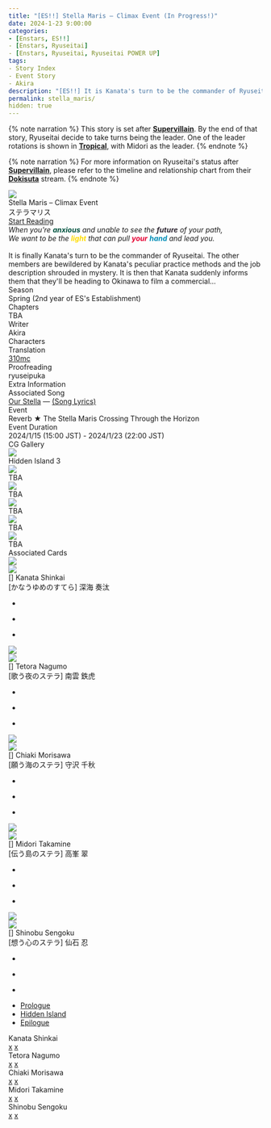 ```yaml
---
title: "[ES!!] Stella Maris – Climax Event (In Progress!)"
date: 2024-1-23 9:00:00
categories:
- [Enstars, ES!!]
- [Enstars, Ryuseitai]
- [Enstars, Ryuseitai, Ryuseitai POWER UP]
tags:
- Story Index
- Event Story
- Akira
description: "[ES!!] It is Kanata's turn to be the commander of Ryuseitai. The other members are bewildered by Kanata's peculiar practice methods, but then Kanata suddenly informs them about something…"
permalink: stella_maris/
hidden: true
---
```

<div class="preview-wrapper reverse" style="--storyColor:#5ac189;--storyColor-rgb:90,193,137;--storyColor-h:147.4;--storyColor-s:45.4%;--storyColor-l:55.5%;">
    <div class="grid-wrapper">
        <div class="preview-background" style="background-image: url('/img/es/eventstory/stellamaris/kanatabcgframe.jpg')"></div>
        <div class="preview-box">
            <div class="title-area">
                <div class="title-area__title">Stella Maris – Climax Event</div>
                <div class="title-area__subtitle">ステラマリス</div>
                <div class="title-area__start"><a href="/stella_maris/prologue">Start Reading</a></div>
            </div>
            <div class="info-area">
                <div class="synopsis">
                    <em>When you're <font color="#00533F"><b>anxious</b></font color> and unable to see the <font color="#302833"><b>future</b></font color> of your path,<br>
                    We want to be the <font color="#FFDC00"><b>light</b></font color> that can pull <font color="#E60033"><b>your</b></font color> <font color="#008DB7"><b>hand</b></font color> and lead you.</em><br><br>
                    It is finally Kanata's turn to be the commander of Ryuseitai. The other members are bewildered by Kanata's peculiar practice methods and the job description shrouded in mystery. It is then that Kanata suddenly informs them that they'll be heading to Okinawa to film a commercial…<!--ついに隊長を担当することになった奏汰。他の隊員たちは奏汰の独特な練習方法や謎に包まれた仕事内容に困惑気味。そんななか、奏汰から突如ＣＭ撮影の為に沖縄に向かうことを告げられ……-->
                </div>
                <div class="info">
                    <div class="info-item season">
                        <div class="label">
                            Season
                        </div>
                        <div class="value">
                            Spring (2nd year of ES's Establishment)
                        </div>
                    </div>
                    <div class="info-item chapters">
                        <div class="label">
                            Chapters
                        </div>
                        <div class="value">
                            TBA
                        </div>
                    </div>
                    <div class="info-item writer">
                        <div class="label">
                            Writer
                        </div>
                        <div class="value">
                            Akira
                        </div>
                    </div>
                    <div class="info-item characters">
                        <div class="label">
                            Characters
                        </div>
                        <div class="value">
                        <a href="/categories/Enstars/Kanata" character="Kanata"></a>
                        <a href="/categories/Enstars/Tetora" character="Tetora"></a>
                        <a href="/categories/Enstars/Chiaki" character="Chiaki"></a>
                        <a href="/categories/Enstars/Midori" character="Midori"></a>
                        <a href="/categories/Enstars/Shinobu" character="Shinobu"></a>
                        </div>
                    </div>
                    <div class="info-item tl">
                        <div class="label">
                            Translation
                        </div>
                        <div class="value">
                            <a href="/about">310mc</a>
                        </div>
                    </div>
                    <div class="info-item pr">
                        <div class="label">
                            Proofreading
                        </div>
                        <div class="value">
                            ryuseipuka
                        </div>
                    </div>
                </div>
            </div>
        </div>
    </div>
</div>

<!-- more -->

{% note narration %}
This story is set after <b><a href="/supervillain" target="_blank">Supervillain</a></b>. By the end of that story, Ryuseitai decide to take turns being the leader. One of the leader rotations is shown in <b><a href="/tropical" target="_blank">Tropical</a></b>, with Midori as the leader.
{% endnote %}

{% note narration %}
For more information on Ryuseitai's status after <b><a href="/supervillain" target="_blank">Supervillain</a></b>, please refer to the timeline and relationship chart from their <b><a href="/dokisuta_ryuseitai" target="_blank">Dokisuta</a></b> stream.
{% endnote %}

<style>
    .preview-wrapper {
        display: none;
    }
    @media (max-width: 567px) {
        .post-block {
            padding: 5px 10px 8px !important;
        }
    }
</style>
<div class="story-wrapper" style="--storyColor:#5ac189;--storyColor-rgb:90,193,137;--storyColor-h:147.4;--storyColor-s:45.4%;--storyColor-l:55.5%;">
    <div class="grid-wrapper">
        <div class="story-background" style="background: top/cover url(/img/es/eventstory/stellamaris/kanataorigcg.jpg)"></div>
        <div class="story-box">
            <div class="story-cover">
                <div><img src="/img/es/eventstory/stellamaris/kanatabcgframe.jpg"></div>
            </div>
            <div class="title-area">
                <div class="title-area__title">Stella Maris – Climax Event</div>
                <div class="title-area__subtitle">ステラマリス</div>
                <div class="title-area__start">
                    <a href="prologue">Start Reading</a>
                </div>
            </div>
            <div class="info-area">
                <div class="synopsis">
                    <em>When you're <font color="#00533F"><b>anxious</b></font color> and unable to see the <font color="#302833"><b>future</b></font color> of your path,<br>
                    We want to be the <font color="#FFDC00"><b>light</b></font color> that can pull <font color="#E60033"><b>your</b></font color> <font color="#008DB7"><b>hand</b></font color> and lead you.</em><br><br>
                    It is finally Kanata's turn to be the commander of Ryuseitai. The other members are bewildered by Kanata's peculiar practice methods and the job description shrouded in mystery. It is then that Kanata suddenly informs them that they'll be heading to Okinawa to film a commercial…
                </div>
                <div class="info">
                    <div class="info-item season">
                        <div class="label">
                            Season
                        </div>
                        <div class="value">
                            Spring (2nd year of ES's Establishment)
                        </div>
                    </div>
                    <div class="info-item chapters">
                        <div class="label">
                            Chapters
                        </div>
                        <div class="value">
                            TBA
                        </div>
                    </div>
                    <div class="info-item writer">
                        <div class="label">
                            Writer
                        </div>
                        <div class="value">
                            Akira
                        </div>
                    </div>
                    <div class="info-item characters">
                        <div class="label">
                            Characters
                        </div>
                        <div class="value">
                        <a href="/categories/Enstars/Kanata" character="Kanata"></a>
                        <a href="/categories/Enstars/Tetora" character="Tetora"></a>
                        <a href="/categories/Enstars/Chiaki" character="Chiaki"></a>
                        <a href="/categories/Enstars/Midori" character="Midori"></a>
                        <a href="/categories/Enstars/Shinobu" character="Shinobu"></a>
                        </div>
                    </div>
                    <div class="info-item tl">
                        <div class="label">
                            Translation
                        </div>
                        <div class="value">
                          <a href="/about">310mc</a>
                        </div>
                    </div>
                    <div class="info-item pr">
                        <div class="label">
                            Proofreading
                        </div>
                        <div class="value">
                            ryuseipuka
                        </div>
                    </div>
                </div>
                <div class="extra-area">
                    <div class="tab-header">
                        <div class="tab-header__name">Extra Information</div>
                    </div>
                    <div class="tab-content">
                        <div class="tab-item">
                          <div class="label">
                            Associated Song
                            </div>
                          <div class="value">
                            <a href="https://www.youtube.com/watch?v=USpJ_6dGGTg">Our Stella</a> — <a href="/our_stella">(Song Lyrics)</a>
                            </div>
                        </div>
                        <div class="tab-item">
                            <div class="label">
                                Event
                            </div>
                            <div class="value">
                                Reverb ★ The Stella Maris Crossing Through the Horizon<!--Reverb★水平線を渡るステラマリス-->
                            </div>
                        </div>
                        <div class="tab-item">
                            <div class="label">
                                Event Duration
                            </div>
                            <div class="value">
                                2024/1/15 (15:00 JST) - 2024/1/23 (22:00 JST)
                            </div>
                        </div>
                    </div>
                </div>
                <div class="cg-gallery">
                    <div class="tab-header">
                        <div class="tab-header__name">CG Gallery</div>
                    </div>
                    <div class="tab-content">
                        <div class="gallery">
                            <div class="gallery-item">
                                <div class="image">
                                    <img src="/img/es/eventstory/stellamaris/tetoraorigcg.jpg">
                                </div>
                                <div class="caption">
                                    Hidden Island 3
                                </div>
                            </div>
                            <div class="gallery-item">
                                <div class="image">
                                    <img src="/img/es/eventstory/stellamaris/chiakiorigcg.jpg">
                                </div>
                                <div class="caption">
                                    TBA
                                </div>
                            </div>
                            <div class="gallery-item">
                                <div class="image">
                                    <img src="/img/es/eventstory/stellamaris/kanataorigcg.jpg">
                                </div>
                                <div class="caption">
                                    TBA
                                </div>
                            </div>
                            <div class="gallery-item">
                                <div class="image">
                                    <img src="/img/es/eventstory/stellamaris/chiakibcg.jpg">
                                </div>
                                <div class="caption">
                                    TBA
                                </div>
                            </div>
                            <div class="gallery-item">
                                <div class="image">
                                    <img src="/img/es/eventstory/stellamaris/tetorabcg.jpg">
                                </div>
                                <div class="caption">
                                    TBA
                                </div>
                            </div>
                            <div class="gallery-item">
                                <div class="image">
                                    <img src="/img/es/eventstory/stellamaris/kanatabcg.jpg">
                                </div>
                                <div class="caption">
                                    TBA
                                </div>
                            </div>
                        </div>
                    </div>
                </div>
                <div class="story-cards">
                    <div class="tab-header">
                        <div class="tab-header__name">Associated Cards</div>
                    </div>
                    <div class="tab-content">
                        <div class="cards">
                            <div class="cards-item">
                                <div class="image">
                                    <div class="single unbloomed">
                                        <img src="/img/es/eventstory/stellamaris/kanatacard.jpg">
                                    </div>
                                    <div class="single bloomed">
                                        <img src="/img/es/eventstory/stellamaris/kanatabcard.jpg">
                                    </div>
                                    <div class="quotes__wrapper">
                                        <div class="quotes">
                                            <div class="unbloomed"><!--TBA--></div>
                                            <div class="bloomed"><!--TBA--></div>
                                        </div>
                                    </div>
                                </div>
                                <div class="lightbox">
                                    <div class="card__name">[] Kanata Shinkai</div>
                                    <div class="card__jp">[かなうゆめのすてら] 深海 奏汰</div>
                                    <div class="skills">
                                        <ul>
                                            <li id="center">
                                                <div class="name"><!--みちびくすいへいせん--></div>
                                                <div class="desc"></div>
                                            </li>
                                            <li id="live">
                                                <div class="name"><!--うみのざんきょう--></div>
                                                <div class="desc"></div>
                                            </li>
                                            <li id="lesson">
                                                <div class="name"><!--だいじなもの--></div>
                                                <div class="desc"></div>
                                            </li>
                                        </ul>
                                    </div>
                                </div>
                            </div>
                            <div class="cards-item">
                                <div class="image">
                                    <div class="single unbloomed">
                                        <img src="/img/es/eventstory/stellamaris/tetoracard.jpg">
                                    </div>
                                    <div class="single bloomed">
                                        <img src="/img/es/eventstory/stellamaris/tetorabcard.jpg">
                                    </div>
                                    <div class="quotes__wrapper">
                                        <div class="quotes">
                                            <div class="unbloomed"><!--TBA--></div>
                                            <div class="bloomed"><!--TBA--></div>
                                        </div>
                                    </div>
                                </div>
                                <div class="lightbox">
                                    <div class="card__name">[] Tetora Nagumo</div>
                                    <div class="card__jp">[歌う夜のステラ] 南雲 鉄虎</div>
                                    <div class="skills">
                                        <ul>
                                            <li id="center">
                                                <div class="name"><!--先広がる水平線--></div>
                                                <div class="desc"></div>
                                            </li>
                                            <li id="live">
                                                <div class="name"><!--記憶の残響--></div>
                                                <div class="desc"></div>
                                            </li>
                                            <li id="lesson">
                                                <div class="name"><!--迫力の待ち人--></div>
                                                <div class="desc"></div>
                                            </li>
                                        </ul>
                                    </div>
                                </div>
                            </div>
                            <div class="cards-item">
                                <div class="image">
                                    <div class="single unbloomed">
                                        <img src="/img/es/eventstory/stellamaris/chiakicard.jpg">
                                    </div>
                                    <div class="single bloomed">
                                        <img src="/img/es/eventstory/stellamaris/chiakibcard.jpg">
                                    </div>
                                    <div class="quotes__wrapper">
                                        <div class="quotes">
                                            <div class="unbloomed"><!--TBA--></div>
                                            <div class="bloomed"><!--TBA--></div>
                                        </div>
                                    </div>
                                </div>
                                <div class="lightbox">
                                    <div class="card__name">[] Chiaki Morisawa</div>
                                    <div class="card__jp">[願う海のステラ] 守沢 千秋</div>
                                    <div class="skills">
                                        <ul>
                                            <li id="center">
                                                <div class="name"><!--見つめる水平線--></div>
                                                <div class="desc"></div>
                                            </li>
                                            <li id="live">
                                                <div class="name"><!--正義の残響--></div>
                                                <div class="desc"></div>
                                            </li>
                                            <li id="lesson">
                                                <div class="name"><!--海辺の密会--></div>
                                                <div class="desc"></div>
                                            </li>
                                        </ul>
                                    </div>
                                </div>
                            </div>
                            <div class="cards-item">
                                <div class="image">
                                    <div class="single unbloomed">
                                        <img src="/img/es/eventstory/stellamaris/midoricard.jpg">
                                    </div>
                                    <div class="single bloomed">
                                        <img src="/img/es/eventstory/stellamaris/midoribcard.jpg">
                                    </div>
                                    <div class="quotes__wrapper">
                                        <div class="quotes">
                                            <div class="unbloomed"><!--TBA--></div>
                                            <div class="bloomed"><!--TBA--></div>
                                        </div>
                                    </div>
                                </div>
                                <div class="lightbox">
                                    <div class="card__name">[] Midori Takamine</div>
                                    <div class="card__jp">[伝う島のステラ] 高峯 翠</div>
                                    <div class="skills">
                                        <ul>
                                            <li id="center">
                                                <div class="name"><!--向かう水平線--></div>
                                                <div class="desc"></div>
                                            </li>
                                            <li id="live">
                                                <div class="name"><!--世界の残響--></div>
                                                <div class="desc"></div>
                                            </li>
                                            <li id="lesson">
                                                <div class="name"><!--世間の現実--></div>
                                                <div class="desc"></div>
                                            </li>
                                        </ul>
                                    </div>
                                </div>
                            </div>
                            <div class="cards-item">
                                <div class="image">
                                    <div class="single unbloomed">
                                        <img src="/img/es/eventstory/stellamaris/shinobucard.jpg">
                                    </div>
                                    <div class="single bloomed">
                                        <img src="/img/es/eventstory/stellamaris/shinobubcard.jpg">
                                    </div>
                                    <div class="quotes__wrapper">
                                        <div class="quotes">
                                            <div class="unbloomed"><!--TBA--></div>
                                            <div class="bloomed"><!--TBA--></div>
                                        </div>
                                    </div>
                                </div>
                                <div class="lightbox">
                                    <div class="card__name">[] Shinobu Sengoku</div>
                                    <div class="card__jp">[想う心のステラ] 仙石 忍</div>
                                    <div class="skills">
                                        <ul>
                                            <li id="center">
                                                <div class="name"><!--感じる水平線--></div>
                                                <div class="desc"></div>
                                            </li>
                                            <li id="live">
                                                <div class="name"><!--景色の残響--></div>
                                                <div class="desc"></div>
                                            </li>
                                            <li id="lesson">
                                                <div class="name"><!--予定の調整役--></div>
                                                <div class="desc"></div>
                                            </li>
                                        </ul>
                                    </div>
                                </div>
                            </div>
                        </div>
                    </div>
                </div>
            </div>
            <div class="chapter-area">
                <div class="chapters">
                    <ul>
                        <li>
                            <a href="" id="none">Prologue</a>
                        </li>
                        <li>
                            <a href="" id="none">Hidden Island</a>
                        </li>
                        <li>
                            <a href="" id="none">Epilogue</a>
                        </li>
                    </ul>
                </div>
                <div class="mini-talks">
                    <div class="mini-talk">
                        <div class="mt-header">Kanata Shinkai</div>
                        <div class="mt-content">
                        <div class="item">
                            <a href="tba/kanata_1" id="none">x</a>
                            <a href="tba/kanata_2" id="none">x</a>
                            </div>
                        </div>
                    </div>
                    <div class="mini-talk">
                        <div class="mt-header">Tetora Nagumo</div>
                        <div class="mt-content">
                            <div class="item">
                            <a href="tba/tetora_1" id="none">x</a>
                            <a href="tba/tetora_2" id="none">x</a>
                            </div>
                        </div>
                    </div>
                    <div class="mini-talk">
                        <div class="mt-header">Chiaki Morisawa</div>
                        <div class="mt-content">
                            <div class="item">
                            <a href="tba/chiaki_1" id="none">x</a>
                            <a href="tba/chiaki_2" id="none">x</a>
                            </div>
                        </div>
                    </div>
                    <div class="mini-talk">
                        <div class="mt-header">Midori Takamine</div>
                        <div class="mt-content">
                            <div class="item">
                            <a href="tba/midori_1" id="none">x</a>
                            <a href="tba/midori_2" id="none">x</a>
                            </div>
                        </div>
                    </div>
                    <div class="mini-talk">
                        <div class="mt-header">Shinobu Sengoku</div>
                        <div class="mt-content">
                            <div class="item">
                            <a href="tba/shinobu_1" id="none">x</a>
                            <a href="tba/shinobu_2" id="none">x</a>
                            </div>
                        </div>
                    </div>
                </div>
            </div>
        </div>
    </div>
</div>
